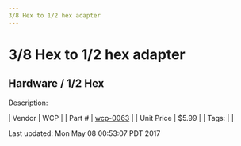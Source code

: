 ```yaml
---
3/8 Hex to 1/2 hex adapter
---
```


# 3/8 Hex to 1/2 hex adapter
## Hardware / 1/2 Hex
Description: 	 

| Vendor | WCP | 
| Part # | [wcp-0063](http://www.wcproducts.net/WCP-0063) | 
| Unit Price | $5.99 | 
| Tags: |  | 

Last updated: Mon May 08 00:53:07 PDT 2017